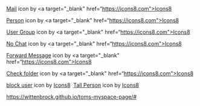 <a target="_blank" href="https://icons8.com/icon/86851/mail">Mail</a> icon by <a target="_blank" href=“https://icons8.com">Icons8</a>


<a target="_blank" href="https://icons8.com/icon/99268/person">Person</a> icon by <a target="_blank" href=“https://icons8.com">Icons8</a>

<a target="_blank" href="https://icons8.com/icon/tZoQ2GqXwbRf/user-group">User Group</a> icon by <a target="_blank" href=“https://icons8.com">Icons8</a>

<a target="_blank" href="https://icons8.com/icon/0QEsR7BRQGUs/no-chat">No Chat</a> icon by <a target="_blank" href=“https://icons8.com">Icons8</a>

<a target="_blank" href="https://icons8.com/icon/93393/forward-message">Forward Message</a> icon by <a target="_blank" href=“https://icons8.com">Icons8</a>

<a target="_blank" href="https://icons8.com/icon/xyB9kFc0YNos/check-folder">Check folder</a> icon by <a target="_blank" href=“https://icons8.com">Icons8</a>

<a target="_blank" href="https://icons8.com/icon/sQvvXjR3BXfv/remove-user-female">block user</a> icon by <a target="_blank" href="https://icons8.com">Icons8</a>  <a target="_blank" href="https://icons8.com/icon/123933/tall-person">Tall Person</a> icon by <a target="_blank" href="https://icons8.com">Icons8</a>

https://wittenbrock.github.io/toms-myspace-page/#